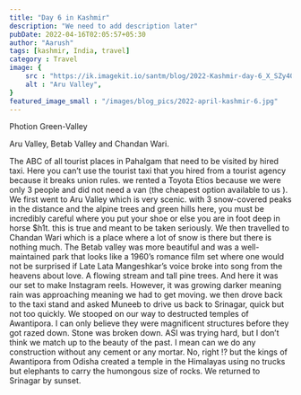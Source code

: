 ```yaml
---
title: "Day 6 in Kashmir"
description: "We need to add description later"
pubDate: 2022-04-16T02:05:57+05:30
author: "Aarush"
tags: [kashmir, India, travel]
category : Travel
image: {
    src : "https://ik.imagekit.io/santm/blog/2022-Kashmir-day-6_X_SZy40fC8.webp",
    alt : "Aru Valley",
}
featured_image_small : "/images/blog_pics/2022-april-kashmir-6.jpg"
---
```


Photion Green-Valley

Aru Valley, Betab Valley and Chandan Wari. 

The ABC of all tourist places in Pahalgam that need to be visited by hired taxi. Here you can’t use the tourist taxi that you hired from a tourist agency because it breaks union rules. we rented a Toyota Etios because we were only 3 people and did not need a van (the cheapest option available to us ). We first went to Aru Valley which is very scenic. with 3 snow-covered peaks in the distance and the alpine trees and green hills here, you must be incredibly careful where you put your shoe or else you are in foot deep in horse $h1t. this is true and meant to be taken seriously. We then travelled to Chandan Wari which is a place where a lot of snow is there but there is nothing much. The Betab valley was more beautiful and was a well-maintained park that looks like a 1960’s romance film set where one would not be surprised if Late  Lata Mangeshkar’s voice broke into song from the heavens about love. A flowing stream and tall pine trees. And here it was our set to make Instagram reels. However, it was growing darker meaning rain was approaching meaning we had to get moving. we then drove back to the taxi stand and asked Muneeb to drive us back to Srinagar, quick but not too quickly. We stooped on our way to destructed temples of Awantipora. I can only believe they were magnificent structures before they got razed down. Stone was broken down. ASI was trying hard, but I don’t think we match up to the beauty of the past. I mean can we do any construction without any cement or any mortar. No, right !? but the kings of Awantipora from Odisha created a temple in the Himalayas using no trucks but elephants to carry the humongous size of rocks. We returned to Srinagar by sunset. 
